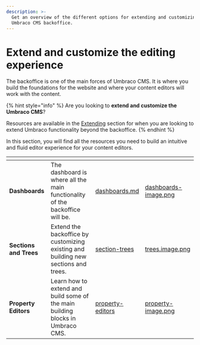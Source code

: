 ```yaml
---
description: >-
  Get an overview of the different options for extending and customizing the
  Umbraco CMS backoffice.
---
```


# Extend and customize the editing experience

The backoffice is one of the main forces of Umbraco CMS. It is where you build the foundations for the website and where your content editors will work with the content.

{% hint style="info" %}
Are you looking to **extend and customize the Umbraco CMS**?

Resources are available in the [Extending](../extending/customize-the-editing-experience.md) section for when you are looking to extend Umbraco functionality beyond the backoffice.
{% endhint %}

In this section, you will find all the resources you need to build an intuitive and fluid editor experience for your content editors.

<table data-view="cards"><thead><tr><th></th><th></th><th data-hidden data-card-target data-type="content-ref"></th><th data-hidden data-card-cover data-type="files"></th></tr></thead><tbody><tr><td><strong>Dashboards</strong></td><td>The dashboard is where all the main functionality of the backoffice will be.</td><td><a href="dashboards.md">dashboards.md</a></td><td><a href="../.gitbook/assets/dashboards-image.png">dashboards-image.png</a></td></tr><tr><td><strong>Sections and Trees</strong></td><td>Extend the backoffice by customizing existing and building new sections and trees.</td><td><a href="section-trees/">section-trees</a></td><td><a href="../.gitbook/assets/trees.image.png">trees.image.png</a></td></tr><tr><td><strong>Property Editors</strong></td><td>Learn how to extend and build some of the main building blocks in Umbraco CMS.</td><td><a href="../fundamentals/backoffice/property-editors/">property-editors</a></td><td><a href="../.gitbook/assets/property-image.png">property-image.png</a></td></tr></tbody></table>

